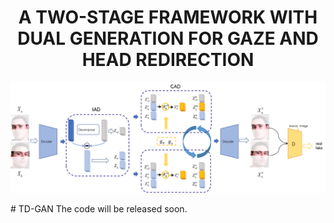 <div align="center">

# A TWO-STAGE FRAMEWORK WITH DUAL GENERATION FOR GAZE AND HEAD REDIRECTION
</div>

<p align="center">
    <img src="./model.png"/ width="900">
</p>
# TD-GAN
The code will be released soon.
